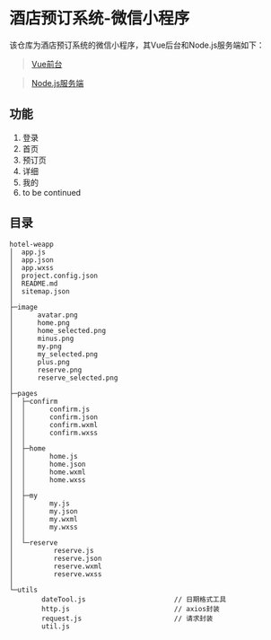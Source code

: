 # 酒店预订系统-微信小程序
该仓库为酒店预订系统的微信小程序，其Vue后台和Node.js服务端如下：
> [Vue前台](https://github.com/xkcease/hotel-management)  

> [Node.js服务端](https://github.com/xkcease/hotel-server)

## 功能
1.  登录 
2.	首页
3.	预订页
4.	详细 
5.	我的
6.	to be continued

## 目录
```shell
hotel-weapp
│  app.js
│  app.json
│  app.wxss
│  project.config.json
│  README.md
│  sitemap.json
│
├─image
│      avatar.png
│      home.png
│      home_selected.png
│      minus.png
│      my.png
│      my_selected.png
│      plus.png
│      reserve.png
│      reserve_selected.png
│
├─pages
│  ├─confirm                      
│  │      confirm.js
│  │      confirm.json
│  │      confirm.wxml
│  │      confirm.wxss
│  │
│  ├─home
│  │      home.js
│  │      home.json
│  │      home.wxml
│  │      home.wxss
│  │
│  ├─my
│  │      my.js
│  │      my.json
│  │      my.wxml
│  │      my.wxss
│  │
│  └─reserve
│          reserve.js
│          reserve.json
│          reserve.wxml
│          reserve.wxss
│
└─utils
        dateTool.js                      // 日期格式工具
        http.js                          // axios封装
        request.js                       // 请求封装
        util.js
```

